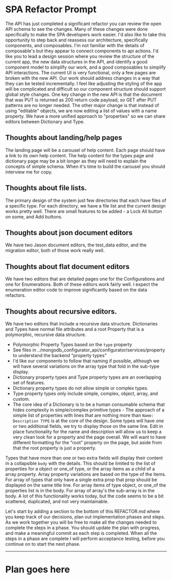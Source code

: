 # SPA Refactor Prompt
The API has just completed a significant refactor you can review the open API schema to see the changes. Many of these changes were done specifically to make the SPA developers work easier. I'd also like to take this opportunity to step back and reassess our architecture, specifically components, and composables. I'm not familiar with the details of composable's but they appear to connect components to api actions. I'd like you to lead a design session where you review the structure of the current app, the new data structures in the API, and identify a good component model to simplify our work, and a good composables to simplify API interactions. The current UI is very functional, only a few pages are broken with the new API. Our work should address changes in a way that they can be tested incrementally. I feel like adjusting the styling of the app will be complicated and difficult so our component structure should support global style changes. One key change in the new API is that the document that was PUT is returned as 200 return code payload, so GET after PUT patterns are no longer needed. The other major change is that instead of using "editable" objects, we are now editing a list of values with a name property. We have a more unified approach to "properties" so we can share editors between Dictionary and Type. 

## Thoughts about landing/help pages
The landing page will be a carousel of help content. Each page should have a link to its own help content. The help content for the types page and dictionary page may be a bit longer as they will need to explain the concepts of simple schema. When it's time to build the carousel you should interview me for copy.

## Thoughts about file lists.
The primary design of the system just few directories that each have files of a specific type. For each directory, we have a file list and the current design works pretty well. There are small features to be added - a Lock All button on some, and Add buttons. 

## Thoughts about json document editors
We have two Jason document editors, the test_data editor, and the migration editor, both of those work really well. 

## Thoughts about flat document editors
We have two editors that are detailed pages one for the Configurations and one for Enumerations. Both of these editors work fairly well. I expect the enumeration editor code to improve significantly based on the data refactors.

## Thoughts about recursive editors.
We have two editors that include a recursive data structure. Dictionaries and Types have normal file attributes and a root Property that is a polymorphic, recursive data structure. 
- Polymorphic Property Types based on the ``type`` property
- See files in ../mongodb_configurator_api/configurator/services/property to understand the backend "property types" 
- I'd like our components to follow that naming if possible, although we will have several variations on the array type that fold in the sub-type display. 
- Dictionary property types and Type property types are an overlapping set of features. 
- Dictionary property types do not allow simple or complex types. 
- Type property types only include simple, complex, object, array, and custom. 
- The core idea of a Dictionary is to be a human consumable schema that hides complexity in simple/complex primitive types - The approach of a simple list of properties with lines that are nothing more than ``Name: Description TYPE`` is at the core of the design. Some types will have one or two additional fields, we try to display those on the same line. Edit in place functionality for the name and description will allow us to keep a very clean look for a property and the page overall. We will want to have different formatting for the "root" property on the page, but aside from that the root property is just a property.

Types that have more than one or two extra fields will display their content in a collapsible ``body`` with the details. This should be limited to the list of properties for a object or one_of type, or the array items as a child of a array property. Array property variations are based on the type of the items. For array of types that only have a single extra prop that prop should be displayed on the same title line. For array items of type object, or one_of the properties list is in the body. For array of array's the sub-array is in the body. A lot of this functionality works today, but the code seems to be a bit scattered, duplicated, and not very maintainable.

Let's start by adding a section to the bottom of this REFACTOR.md where you keep track of our decisions, plan out implementation phases and steps. As we work together you will be free to make all the changes needed to complete the steps in a phase. You should update the plan with progress, and make a meaningful commit as each step is completed. When all the steps in a phase are complete I will perform acceptance testing, before you continue on to start the next phase.

---

# Plan goes here
